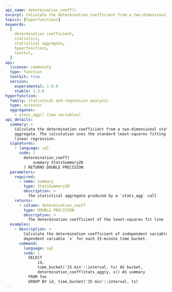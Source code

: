 ```yaml
---
api_name: determination_coeff()
excerpt: Calculate the determination coefficient from a two-dimensional statistical aggregate
topics: [hyperfunctions]
keywords:
  [
    determination coefficient,
    statistics,
    statistical aggregate,
    hyperfunctions,
    toolkit,
  ]
api:
  license: community
  type: function
  toolkit: true
  version:
    experimental: 1.0.0
    stable: 1.3.0
hyperfunction:
  family: statistical and regression analysis
  type: accessor
  aggregates:
    - stats_agg() (two variables)
api_details:
  summary: >
    Calculate the determination coefficient from a two-dimensional statistical
    aggregate. The calculation uses the standard least-squares fitting for
    linear regression.
  signatures:
    - language: sql
      code: |
        determination_coeff(
            summary StatsSummary2D
        ) RETURNS DOUBLE PRECISION
  parameters:
    required:
      - name: summary
        type: StatsSummary2D
        description: >
          The statistical aggregate produced by a `stats_agg` call
    returns:
      - column: determination_coeff
        type: DOUBLE PRECISION
        description: >
          The determination coefficient of the least-squares fit line
  examples:
    - description: >
        Calculate the determination coefficient of independent variable `y` and
        dependent variable `x` for each 15-minute time bucket.
      command:
        language: sql
        code: |
          SELECT
              id,
              time_bucket('15 min'::interval, ts) AS bucket,
              determination_coeff(stats_agg(y, x)) AS summary
          FROM foo
          GROUP BY id, time_bucket('15 min'::interval, ts)
---
```


